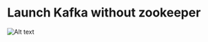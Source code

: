 # Launch Kafka without zookeeper
![Alt text]("https://github.com/nomi619/Kafka/blob/main/Launch%20Kafka%20without%20zookeeper/Capture.PNG?raw=true") 
